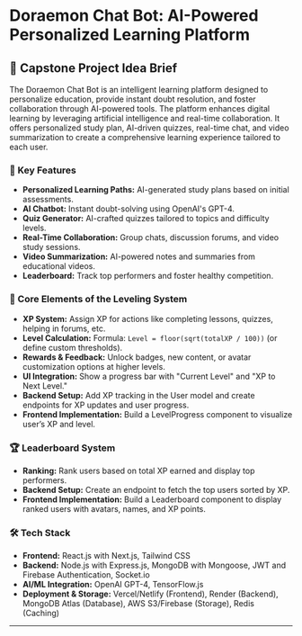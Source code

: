 # Doraemon Chat Bot: AI-Powered Personalized Learning Platform

## 🌟 Capstone Project Idea Brief

The Doraemon Chat Bot is an intelligent learning platform designed to personalize education, provide instant doubt resolution, and foster collaboration through AI-powered tools. The platform enhances digital learning by leveraging artificial intelligence and real-time collaboration. It offers personalized study plan, AI-driven quizzes, real-time chat, and video summarization to create a comprehensive learning experience tailored to each user.

### 🚀 Key Features
- **Personalized Learning Paths:** AI-generated study plans based on initial assessments.
- **AI Chatbot:** Instant doubt-solving using OpenAI's GPT-4.
- **Quiz Generator:** AI-crafted quizzes tailored to topics and difficulty levels.
- **Real-Time Collaboration:** Group chats, discussion forums, and video study sessions.
- **Video Summarization:** AI-powered notes and summaries from educational videos.
- **Leaderboard:** Track top performers and foster healthy competition.

### 🎯 Core Elements of the Leveling System
- **XP System:** Assign XP for actions like completing lessons, quizzes, helping in forums, etc.
- **Level Calculation:** Formula: `Level = floor(sqrt(totalXP / 100))` (or define custom thresholds).
- **Rewards & Feedback:** Unlock badges, new content, or avatar customization options at higher levels.
- **UI Integration:** Show a progress bar with "Current Level" and "XP to Next Level."
- **Backend Setup:** Add XP tracking in the User model and create endpoints for XP updates and user progress.
- **Frontend Implementation:** Build a LevelProgress component to visualize user’s XP and level.

### 🏆 Leaderboard System
- **Ranking:** Rank users based on total XP earned and display top performers.
- **Backend Setup:** Create an endpoint to fetch the top users sorted by XP.
- **Frontend Implementation:** Build a Leaderboard component to display ranked users with avatars, names, and XP points.

### 🛠️ Tech Stack
- **Frontend:** React.js with Next.js, Tailwind CSS
- **Backend:** Node.js with Express.js, MongoDB with Mongoose, JWT and Firebase Authentication, Socket.io
- **AI/ML Integration:** OpenAI GPT-4, TensorFlow.js
- **Deployment & Storage:** Vercel/Netlify (Frontend), Render (Backend), MongoDB Atlas (Database), AWS S3/Firebase (Storage), Redis (Caching)

--- 


